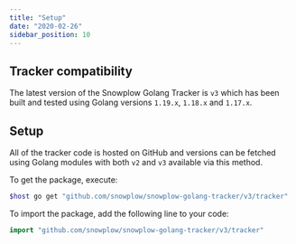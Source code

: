 ```yaml
---
title: "Setup"
date: "2020-02-26"
sidebar_position: 10
---
```


## Tracker compatibility

The latest version of the Snowplow Golang Tracker is `v3` which has been built and tested using Golang versions `1.19.x`, `1.18.x` and `1.17.x`.

## Setup

All of the tracker code is hosted on GitHub and versions can be fetched using Golang modules with both `v2` and `v3` available via this method.

To get the package, execute:

```bash
$host go get "github.com/snowplow/snowplow-golang-tracker/v3/tracker"
```

To import the package, add the following line to your code:

```go
import "github.com/snowplow/snowplow-golang-tracker/v3/tracker"
```
